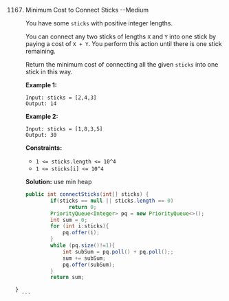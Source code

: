 1167. Minimum Cost to Connect Sticks   --Medium

      You have some `sticks` with positive integer lengths.

      You can connect any two sticks of lengths `X` and `Y` into one stick by paying a cost of `X + Y`. You perform this action until there is one stick remaining.

      Return the minimum cost of connecting all the given `sticks` into one stick in this way.

      **Example 1:**

      ```
      Input: sticks = [2,4,3]
      Output: 14
      ```

      **Example 2:**

      ```
      Input: sticks = [1,8,3,5]
      Output: 30
      ```

      **Constraints:**

      - `1 <= sticks.length <= 10^4`
      - `1 <= sticks[i] <= 10^4`

      **Solution:** use min heap

      ```java
      public int connectSticks(int[] sticks) {
              if(sticks == null || sticks.length == 0)
                	return 0;
              PriorityQueue<Integer> pq = new PriorityQueue<>();
              int sum = 0;
              for (int i:sticks){
                  pq.offer(i);
              }
              while (pq.size()!=1){
                  int subSum = pq.poll() + pq.poll();;
                  sum += subSum;
                  pq.offer(subSum);
              }
              return sum;
    }
      ```
      
      